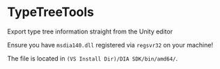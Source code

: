 # TypeTreeTools
Export type tree information straight from the Unity editor

Ensure you have `msdia140.dll` registered via `regsvr32` on your machine!

The file is located in `(VS Install Dir)/DIA SDK/bin/amd64/`.

